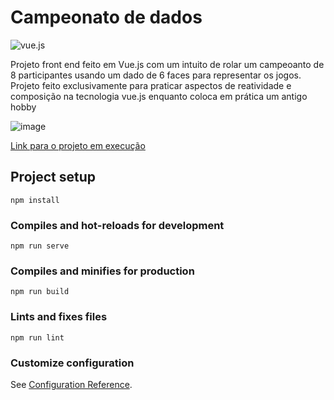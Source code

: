 # Campeonato de dados


![vue.js](https://img.shields.io/badge/Vue.js-35495E?style=for-the-badge&logo=vue.js&logoColor=4FC08D)

Projeto front end feito em Vue.js com um intuito de rolar um campeoanto de 8 participantes usando um dado de 6 faces para representar os jogos. Projeto feito exclusivamente para praticar aspectos de reatividade e composição na tecnologia vue.js enquanto coloca em prática um antigo hobby

![image](https://user-images.githubusercontent.com/1834518/210160151-3b23c789-e15a-4a37-8eb9-78bf643e2947.png)

[Link para o projeto em execução](https://campeonatodedados.web.app/)

## Project setup
```
npm install
```

### Compiles and hot-reloads for development
```
npm run serve
```

### Compiles and minifies for production
```
npm run build
```

### Lints and fixes files
```
npm run lint
```

### Customize configuration
See [Configuration Reference](https://cli.vuejs.org/config/).
